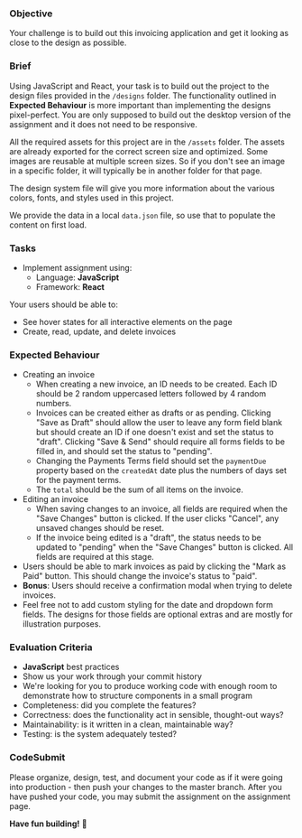 ### Objective

Your challenge is to build out this invoicing application and get it looking as close to the design as possible.

### Brief

Using JavaScript and React, your task is to build out the project to the design files provided in the `/designs` folder. The functionality outlined in **Expected Behaviour** is more important than implementing the designs pixel-perfect. You are only supposed to build out the desktop version of the assignment and it does not need to be responsive.

All the required assets for this project are in the `/assets` folder. The assets are already exported for the correct screen size and optimized. Some images are reusable at multiple screen sizes. So if you don't see an image in a specific folder, it will typically be in another folder for that page.

The design system file will give you more information about the various colors, fonts, and styles used in this project.

We provide the data in a local `data.json` file, so use that to populate the content on first load.

### Tasks

- Implement assignment using:
  - Language: **JavaScript**
  - Framework: **React**

Your users should be able to:

- See hover states for all interactive elements on the page
- Create, read, update, and delete invoices

### Expected Behaviour

- Creating an invoice
  - When creating a new invoice, an ID needs to be created. Each ID should be 2 random uppercased letters followed by 4 random numbers.
  - Invoices can be created either as drafts or as pending. Clicking "Save as Draft" should allow the user to leave any form field blank but should create an ID if one doesn't exist and set the status to "draft". Clicking "Save & Send" should require all forms fields to be filled in, and should set the status to "pending".
  - Changing the Payments Terms field should set the `paymentDue` property based on the `createdAt` date plus the numbers of days set for the payment terms.
  - The `total` should be the sum of all items on the invoice.
- Editing an invoice
  - When saving changes to an invoice, all fields are required when the "Save Changes" button is clicked. If the user clicks "Cancel", any unsaved changes should be reset.
  - If the invoice being edited is a "draft", the status needs to be updated to "pending" when the "Save Changes" button is clicked. All fields are required at this stage.
- Users should be able to mark invoices as paid by clicking the "Mark as Paid" button. This should change the invoice's status to "paid".
- **Bonus**: Users should receive a confirmation modal when trying to delete invoices.
- Feel free not to add custom styling for the date and dropdown form fields. The designs for those fields are optional extras and are mostly for illustration purposes.

### Evaluation Criteria

- **JavaScript** best practices
- Show us your work through your commit history
- We're looking for you to produce working code with enough room to demonstrate how to structure components in a small program
- Completeness: did you complete the features?
- Correctness: does the functionality act in sensible, thought-out ways?
- Maintainability: is it written in a clean, maintainable way?
- Testing: is the system adequately tested?

### CodeSubmit

Please organize, design, test, and document your code as if it were going into production - then push your changes to the master branch. After you have pushed your code, you may submit the assignment on the assignment page.

**Have fun building!** 🚀